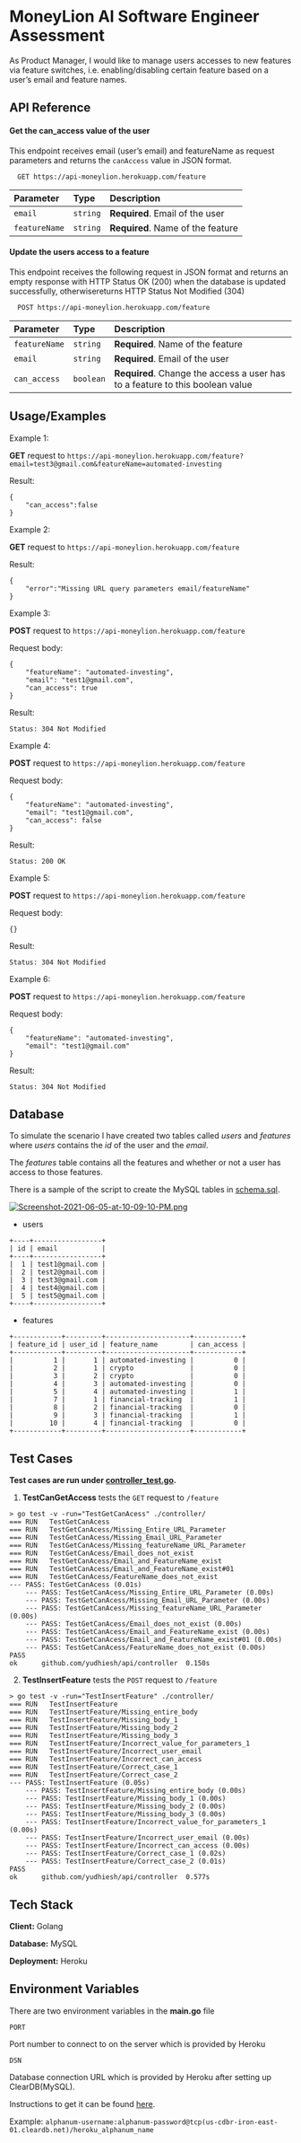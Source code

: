 # MoneyLion AI Software Engineer Assessment

As Product Manager, I would like to manage users accesses to new features via feature switches, i.e. enabling/disabling certain feature based on a user’s email and feature names.

## API Reference

#### Get the can_access value of the user

This endpoint receives email (user’s email) and featureName as request parameters and returns the `canAccess` value in JSON format.

```http
  GET https://api-moneylion.herokuapp.com/feature
```

| Parameter     | Type     | Description                       |
| :------------ | :------- | :-------------------------------- |
| `email`       | `string` | **Required**. Email of the user   |
| `featureName` | `string` | **Required**. Name of the feature |

#### Update the users access to a feature

This endpoint receives the following request in JSON format and returns an empty response with HTTP Status OK (200) when the database is updated successfully, otherwisereturns HTTP Status Not Modified (304)

```http
  POST https://api-moneylion.herokuapp.com/feature
```

| Parameter     | Type      | Description                                                                   |
| :------------ | :-------- | :---------------------------------------------------------------------------- |
| `featureName` | `string`  | **Required**. Name of the feature                                             |
| `email`       | `string`  | **Required**. Email of the user                                               |
| `can_access`  | `boolean` | **Required**. Change the access a user has to a feature to this boolean value |

## Usage/Examples

Example 1:

**GET** request to `https://api-moneylion.herokuapp.com/feature?email=test3@gmail.com&featureName=automated-investing`

Result:

```
{
    "can_access":false
}
```

Example 2:

**GET** request to `https://api-moneylion.herokuapp.com/feature`

Result:

```
{
    "error":"Missing URL query parameters email/featureName"
}
```

Example 3:

**POST** request to `https://api-moneylion.herokuapp.com/feature`

Request body:

```
{
    "featureName": "automated-investing",
    "email": "test1@gmail.com",
    "can_access": true
}
```

Result:

```
Status: 304 Not Modified
```

Example 4:

**POST** request to `https://api-moneylion.herokuapp.com/feature`

Request body:

```
{
    "featureName": "automated-investing",
    "email": "test1@gmail.com",
    "can_access": false
}
```

Result:

```
Status: 200 OK
```

Example 5:

**POST** request to `https://api-moneylion.herokuapp.com/feature`

Request body:

```
{}
```

Result:

```
Status: 304 Not Modified
```

Example 6:

**POST** request to `https://api-moneylion.herokuapp.com/feature`

Request body:

```
{
    "featureName": "automated-investing",
    "email": "test1@gmail.com"
}
```

Result:

```
Status: 304 Not Modified
```

## Database

To simulate the scenario I have created two tables called _users_ and _features_ where _users_ contains the _id_ of the user and the _email_.

The _features_ table contains all the features and whether or not a user has access to those features.

There is a sample of the script to create the MySQL tables in [schema.sql](https://github.com/yudhiesh/MoneyLionAssessmentSE/blob/master/schema.sql).

[![Screenshot-2021-06-05-at-10-09-10-PM.png](https://i.postimg.cc/rmcM85xV/Screenshot-2021-06-05-at-10-09-10-PM.png)](https://postimg.cc/PL6BypS9)

- users

```
+----+-----------------+
| id | email           |
+----+-----------------+
|  1 | test1@gmail.com |
|  2 | test2@gmail.com |
|  3 | test3@gmail.com |
|  4 | test4@gmail.com |
|  5 | test5@gmail.com |
+----+-----------------+
```

- features

```
+------------+---------+---------------------+------------+
| feature_id | user_id | feature_name        | can_access |
+------------+---------+---------------------+------------+
|          1 |       1 | automated-investing |          0 |
|          2 |       1 | crypto              |          0 |
|          3 |       2 | crypto              |          0 |
|          4 |       3 | automated-investing |          0 |
|          5 |       4 | automated-investing |          1 |
|          7 |       1 | financial-tracking  |          1 |
|          8 |       2 | financial-tracking  |          0 |
|          9 |       3 | financial-tracking  |          1 |
|         10 |       4 | financial-tracking  |          0 |
+------------+---------+---------------------+------------+
```

## Test Cases

**Test cases are run under [controller_test.go](https://github.com/yudhiesh/MoneyLionAssessmentSE/blob/b48ed9bb5e99c9fe450b327cbf1857ef8be8ff40/controller/controller_test.go).**

1. **TestCanGetAccess** tests the `GET` request to `/feature`

```
> go test -v -run="TestGetCanAcess" ./controller/
=== RUN   TestGetCanAcess
=== RUN   TestGetCanAcess/Missing_Entire_URL_Parameter
=== RUN   TestGetCanAcess/Missing_Email_URL_Parameter
=== RUN   TestGetCanAcess/Missing_featureName_URL_Parameter
=== RUN   TestGetCanAcess/Email_does_not_exist
=== RUN   TestGetCanAcess/Email_and_FeatureName_exist
=== RUN   TestGetCanAcess/Email_and_FeatureName_exist#01
=== RUN   TestGetCanAcess/FeatureName_does_not_exist
--- PASS: TestGetCanAcess (0.01s)
    --- PASS: TestGetCanAcess/Missing_Entire_URL_Parameter (0.00s)
    --- PASS: TestGetCanAcess/Missing_Email_URL_Parameter (0.00s)
    --- PASS: TestGetCanAcess/Missing_featureName_URL_Parameter (0.00s)
    --- PASS: TestGetCanAcess/Email_does_not_exist (0.00s)
    --- PASS: TestGetCanAcess/Email_and_FeatureName_exist (0.00s)
    --- PASS: TestGetCanAcess/Email_and_FeatureName_exist#01 (0.00s)
    --- PASS: TestGetCanAcess/FeatureName_does_not_exist (0.00s)
PASS
ok  	github.com/yudhiesh/api/controller	0.150s
```

2. **TestInsertFeature** tests the `POST` request to `/feature`

```
> go test -v -run="TestInsertFeature" ./controller/
=== RUN   TestInsertFeature
=== RUN   TestInsertFeature/Missing_entire_body
=== RUN   TestInsertFeature/Missing_body_1
=== RUN   TestInsertFeature/Missing_body_2
=== RUN   TestInsertFeature/Missing_body_3
=== RUN   TestInsertFeature/Incorrect_value_for_parameters_1
=== RUN   TestInsertFeature/Incorrect_user_email
=== RUN   TestInsertFeature/Incorrect_can_access
=== RUN   TestInsertFeature/Correct_case_1
=== RUN   TestInsertFeature/Correct_case_2
--- PASS: TestInsertFeature (0.05s)
    --- PASS: TestInsertFeature/Missing_entire_body (0.00s)
    --- PASS: TestInsertFeature/Missing_body_1 (0.00s)
    --- PASS: TestInsertFeature/Missing_body_2 (0.00s)
    --- PASS: TestInsertFeature/Missing_body_3 (0.00s)
    --- PASS: TestInsertFeature/Incorrect_value_for_parameters_1 (0.00s)
    --- PASS: TestInsertFeature/Incorrect_user_email (0.00s)
    --- PASS: TestInsertFeature/Incorrect_can_access (0.00s)
    --- PASS: TestInsertFeature/Correct_case_1 (0.02s)
    --- PASS: TestInsertFeature/Correct_case_2 (0.01s)
PASS
ok  	github.com/yudhiesh/api/controller	0.577s
```

## Tech Stack

**Client:** Golang

**Database:** MySQL

**Deployment:** Heroku

## Environment Variables

There are two environment variables in the **main.go** file

`PORT`

Port number to connect to on the server which is provided by Heroku

`DSN`

Database connection URL which is provided by Heroku after setting up ClearDB(MySQL).

Instructions to get it can be found [here](https://alcher.dev/2020/heroku-go-mysql-notes/).

Example: `alphanum-username:alphanum-password@tcp(us-cdbr-iron-east-01.cleardb.net)/heroku_alphanum_name`
